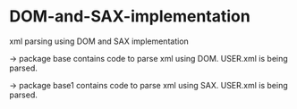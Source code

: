 # DOM-and-SAX-implementation
xml parsing using DOM and SAX implementation

-> package base contains code to parse xml using DOM. USER.xml is being parsed.

-> package base1 contains code to parse xml using SAX. USER.xml is being parsed.
